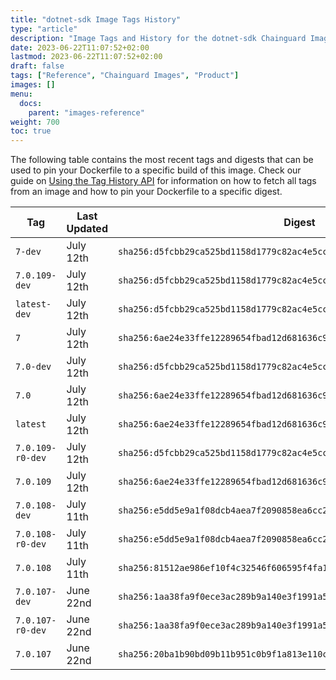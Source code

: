 ```yaml
---
title: "dotnet-sdk Image Tags History"
type: "article"
description: "Image Tags and History for the dotnet-sdk Chainguard Image"
date: 2023-06-22T11:07:52+02:00
lastmod: 2023-06-22T11:07:52+02:00
draft: false
tags: ["Reference", "Chainguard Images", "Product"]
images: []
menu:
  docs:
    parent: "images-reference"
weight: 700
toc: true
---
```


The following table contains the most recent tags and digests that can be used to pin your Dockerfile to a specific build of this image. Check our guide on [Using the Tag History API](/chainguard/chainguard-images/using-the-tag-history-api/) for information on how to fetch all tags from an image and how to pin your Dockerfile to a specific digest.

| Tag              | Last Updated | Digest                                                                    |
|------------------|--------------|---------------------------------------------------------------------------|
| `7-dev`          | July 12th    | `sha256:d5fcbb29ca525bd1158d1779c82ac4e5cc7bb3fe4ee5ea79af2b23600aba75a2` |
| `7.0.109-dev`    | July 12th    | `sha256:d5fcbb29ca525bd1158d1779c82ac4e5cc7bb3fe4ee5ea79af2b23600aba75a2` |
| `latest-dev`     | July 12th    | `sha256:d5fcbb29ca525bd1158d1779c82ac4e5cc7bb3fe4ee5ea79af2b23600aba75a2` |
| `7`              | July 12th    | `sha256:6ae24e33ffe12289654fbad12d681636c970171d317654af266ed0636105b5b9` |
| `7.0-dev`        | July 12th    | `sha256:d5fcbb29ca525bd1158d1779c82ac4e5cc7bb3fe4ee5ea79af2b23600aba75a2` |
| `7.0`            | July 12th    | `sha256:6ae24e33ffe12289654fbad12d681636c970171d317654af266ed0636105b5b9` |
| `latest`         | July 12th    | `sha256:6ae24e33ffe12289654fbad12d681636c970171d317654af266ed0636105b5b9` |
| `7.0.109-r0-dev` | July 12th    | `sha256:d5fcbb29ca525bd1158d1779c82ac4e5cc7bb3fe4ee5ea79af2b23600aba75a2` |
| `7.0.109`        | July 12th    | `sha256:6ae24e33ffe12289654fbad12d681636c970171d317654af266ed0636105b5b9` |
| `7.0.108-dev`    | July 11th    | `sha256:e5dd5e9a1f08dcb4aea7f2090858ea6cc27e75a4170ae4e857b8aed6ba7ad9ab` |
| `7.0.108-r0-dev` | July 11th    | `sha256:e5dd5e9a1f08dcb4aea7f2090858ea6cc27e75a4170ae4e857b8aed6ba7ad9ab` |
| `7.0.108`        | July 11th    | `sha256:81512ae986ef10f4c32546f606595f4fa1b9b260cacad4d8cc57aef852903033` |
| `7.0.107-dev`    | June 22nd    | `sha256:1aa38fa9f0ece3ac289b9a140e3f1991a5aabe678d20742fb310d5db651a8e7b` |
| `7.0.107-r0-dev` | June 22nd    | `sha256:1aa38fa9f0ece3ac289b9a140e3f1991a5aabe678d20742fb310d5db651a8e7b` |
| `7.0.107`        | June 22nd    | `sha256:20ba1b90bd09b11b951c0b9f1a813e110cfc23832ec27e361ae825347bc4a4e7` |
